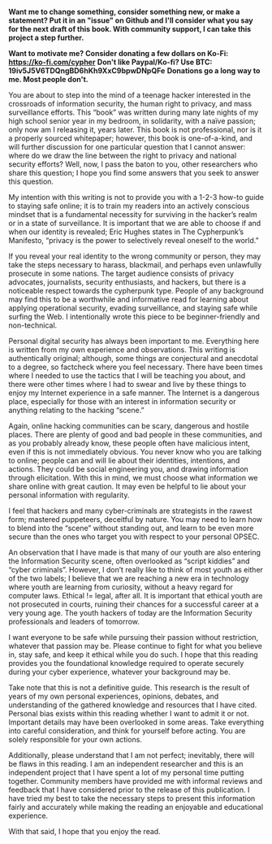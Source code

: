 **Want me to change something, consider something new, or make a statement? Put it in an "issue" on Github and I'll consider what you say for the next draft of this book. With community support, I can take this project a step further.**

**Want to motivate me? Consider donating a few dollars on Ko-Fi: https://ko-fi.com/cypher**
**Don't like Paypal/Ko-fi? Use BTC: 19iv5J5V6TDQngBD6hKh9XxC9bpwDNpQFe**
**Donations go a long way to me. Most people don't.**

You are about to step into the mind of a teenage hacker interested in the crossroads of information security, the human right to privacy, and mass surveillance efforts. This “book” was written during many late nights of my high school senior year in my bedroom, in solidarity, with a naïve passion; only now am I releasing it, years later. This book is not professional, nor is it a properly sourced whitepaper; however, this book is one-of-a-kind, and will further discussion for one particular question that I cannot answer: where do we draw the line between the right to privacy and national security efforts? Well, now, I pass the baton to you, other researchers who share this question; I hope you find some answers that you seek to answer this question.

My intention with this writing is not to provide you with a 1-2-3 how-to guide to staying safe online; it is to train my readers into an actively conscious mindset that is a fundamental necessity for surviving in the hacker’s realm or in a state of surveillance. It is important that we are able to choose if and when our identity is revealed; Eric Hughes states in The Cypherpunk’s Manifesto, “privacy is the power to selectively reveal oneself to the world.”

If you reveal your real identity to the wrong community or person, they may take the steps necessary to harass, blackmail, and perhaps even unlawfully prosecute in some nations. The target audience consists of privacy advocates, journalists, security enthusiasts, and hackers, but there is a noticeable respect towards the cypherpunk type. People of any background may find this to be a worthwhile and informative read for learning about applying operational security, evading surveillance, and staying safe while surfing the Web. I intentionally wrote this piece to be beginner-friendly and non-technical.

Personal digital security has always been important to me. Everything here is written from my own experience and observations. This writing is authentically original; although, some things are conjectural and anecdotal to a degree, so factcheck where you feel necessary. There have been times where I needed to use the tactics that I will be teaching you about, and there were other times where I had to swear and live by these things to enjoy my Internet experience in a safe manner. The Internet is a dangerous place, especially for those with an interest in information security or anything relating to the hacking “scene.”

Again, online hacking communities can be scary, dangerous and hostile places. There are plenty of good and bad people in these communities, and as you probably already know, these people often have malicious intent, even if this is not immediately obvious. You never know who you are talking to online; people can and will lie about their identities, intentions, and actions. They could be social engineering you, and drawing information through elicitation. With this in mind, we must choose what information we share online with great caution. It may even be helpful to lie about your personal information with regularity.

I feel that hackers and many cyber-criminals are strategists in the rawest form; mastered puppeteers, deceitful by nature. You may need to learn how to blend into the “scene” without standing out, and learn to be even more secure than the ones who target you with respect to your personal OPSEC.

An observation that I have made is that many of our youth are also entering the Information Security scene, often overlooked as “script kiddies” and “cyber criminals”. However, I don’t really like to think of most youth as either of the two labels; I believe that we are reaching a new era in technology where youth are learning from curiosity, without a heavy regard for computer laws. Ethical != legal, after all. It is important that ethical youth are not prosecuted in courts, ruining their chances for a successful career at a very young age. The youth hackers of today are the Information Security professionals and leaders of tomorrow.

I want everyone to be safe while pursuing their passion without restriction, whatever that passion may be. Please continue to fight for what you believe in, stay safe, and keep it ethical while you do such. I hope that this reading provides you the foundational knowledge required to operate securely during your cyber experience, whatever your background may be.

Take note that this is not a definitive guide. This research is the result of years of my own personal experiences, opinions, debates, and understanding of the gathered knowledge and resources that I have cited. Personal bias exists within this reading whether I want to admit it or not. Important details may have been overlooked in some areas. Take everything into careful consideration, and think for yourself before acting. You are solely responsible for your own actions.

Additionally, please understand that I am not perfect; inevitably, there will be flaws in this reading. I am an independent researcher and this is an independent project that I have spent a lot of my personal time putting together. Community members have provided me with informal reviews and feedback that I have considered prior to the release of this publication. I have tried my best to take the necessary steps to present this information fairly and accurately while making the reading an enjoyable and educational experience.

With that said, I hope that you enjoy the read.
